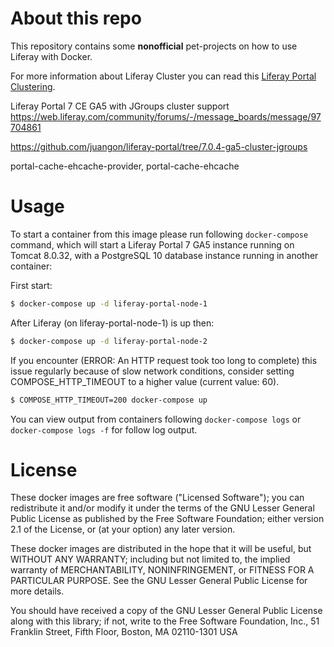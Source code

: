 # About this repo
This repository contains some **nonofficial** pet-projects on how to use Liferay with Docker.

For more information about Liferay Cluster you can read this [Liferay Portal Clustering](https://dev.liferay.com/discover/deployment/-/knowledge_base/7-0/liferay-clustering).

Liferay Portal 7 CE GA5 with JGroups cluster support https://web.liferay.com/community/forums/-/message_boards/message/97704861

https://github.com/juangon/liferay-portal/tree/7.0.4-ga5-cluster-jgroups

portal-cache-ehcache-provider, portal-cache-ehcache

# Usage
To start a container from this image please run following `docker-compose` command, which will start a Liferay Portal 7 GA5 instance running on Tomcat 8.0.32, with a PostgreSQL 10 database instance running in another container:

First start:

```bash
$ docker-compose up -d liferay-portal-node-1
```

After Liferay (on liferay-portal-node-1) is up then:

```bash
$ docker-compose up -d liferay-portal-node-2
```

If you encounter (ERROR: An HTTP request took too long to complete) this issue regularly because of slow network conditions, consider setting COMPOSE_HTTP_TIMEOUT to a higher value (current value: 60).

```bash
$ COMPOSE_HTTP_TIMEOUT=200 docker-compose up
```

You can view output from containers following `docker-compose logs` or `docker-compose logs -f` for follow log output.

# License
These docker images are free software ("Licensed Software"); you can redistribute it and/or modify it under the terms of the GNU Lesser General Public License as published by the Free Software Foundation; either version 2.1 of the License, or (at your option) any later version.

These docker images are distributed in the hope that it will be useful, but WITHOUT ANY WARRANTY; including but not limited to, the implied warranty of MERCHANTABILITY, NONINFRINGEMENT, or FITNESS FOR A PARTICULAR PURPOSE. See the GNU Lesser General Public License for more details.

You should have received a copy of the GNU Lesser General Public License along with this library; if not, write to the Free Software Foundation, Inc., 51 Franklin Street, Fifth Floor, Boston, MA 02110-1301 USA
